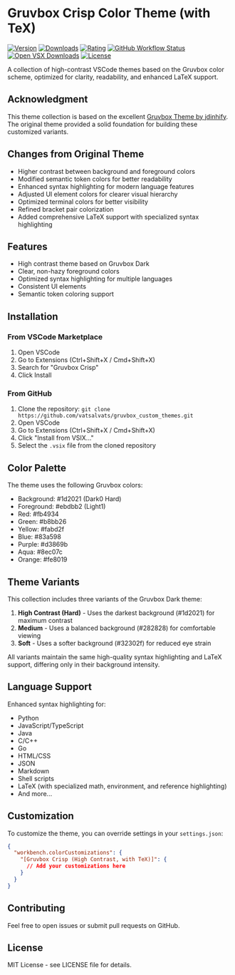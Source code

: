 # Gruvbox Crisp Color Theme (with TeX)

[![Version](https://img.shields.io/visual-studio-marketplace/v/vatsal.gruvbox-crisp-tex)](https://marketplace.visualstudio.com/items?itemName=vatsal.gruvbox-crisp-tex)
[![Downloads](https://img.shields.io/visual-studio-marketplace/d/vatsal.gruvbox-crisp-tex)](https://marketplace.visualstudio.com/items?itemName=vatsal.gruvbox-crisp-tex)
[![Rating](https://img.shields.io/visual-studio-marketplace/r/vatsal.gruvbox-crisp-tex)](https://marketplace.visualstudio.com/items?itemName=vatsal.gruvbox-crisp-tex)
[![GitHub Workflow Status](https://img.shields.io/github/actions/workflow/status/vatsal/gruvbox_custom_themes/publish.yml?label=publish)](https://github.com/vatsal/gruvbox_custom_themes/actions)
[![Open VSX Downloads](https://img.shields.io/open-vsx/dt/vatsal/gruvbox-crisp-tex)](https://open-vsx.org/extension/vatsal/gruvbox-crisp-tex)
[![License](https://img.shields.io/github/license/vatsal/gruvbox_custom_themes)](LICENSE)

A collection of high-contrast VSCode themes based on the Gruvbox color scheme, optimized for clarity, readability, and enhanced LaTeX support.

## Acknowledgment

This theme collection is based on the excellent [Gruvbox Theme by jdinhify](https://github.com/jdinhify/vscode-theme-gruvbox). The original theme provided a solid foundation for building these customized variants.

## Changes from Original Theme

- Higher contrast between background and foreground colors
- Modified semantic token colors for better readability
- Enhanced syntax highlighting for modern language features
- Adjusted UI element colors for clearer visual hierarchy
- Optimized terminal colors for better visibility
- Refined bracket pair colorization
- Added comprehensive LaTeX support with specialized syntax highlighting

## Features

- High contrast theme based on Gruvbox Dark
- Clear, non-hazy foreground colors
- Optimized syntax highlighting for multiple languages
- Consistent UI elements
- Semantic token coloring support

## Installation

### From VSCode Marketplace

1. Open VSCode
2. Go to Extensions (Ctrl+Shift+X / Cmd+Shift+X)
3. Search for "Gruvbox Crisp"
4. Click Install

### From GitHub

1. Clone the repository: `git clone https://github.com/vatsalvats/gruvbox_custom_themes.git`
2. Open VSCode
3. Go to Extensions (Ctrl+Shift+X / Cmd+Shift+X)
4. Click "Install from VSIX..."
5. Select the `.vsix` file from the cloned repository

## Color Palette

The theme uses the following Gruvbox colors:

- Background: #1d2021 (Dark0 Hard)
- Foreground: #ebdbb2 (Light1)
- Red: #fb4934
- Green: #b8bb26
- Yellow: #fabd2f
- Blue: #83a598
- Purple: #d3869b
- Aqua: #8ec07c
- Orange: #fe8019

## Theme Variants

This collection includes three variants of the Gruvbox Dark theme:

1. **High Contrast (Hard)** - Uses the darkest background (#1d2021) for maximum contrast
2. **Medium** - Uses a balanced background (#282828) for comfortable viewing
3. **Soft** - Uses a softer background (#32302f) for reduced eye strain

All variants maintain the same high-quality syntax highlighting and LaTeX support, differing only in their background intensity.

## Language Support

Enhanced syntax highlighting for:
- Python
- JavaScript/TypeScript
- Java
- C/C++
- Go
- HTML/CSS
- JSON
- Markdown
- Shell scripts
- LaTeX (with specialized math, environment, and reference highlighting)
- And more...

## Customization

To customize the theme, you can override settings in your `settings.json`:

```json
{
  "workbench.colorCustomizations": {
    "[Gruvbox Crisp (High Contrast, with TeX)]": {
      // Add your customizations here
    }
  }
}
```

## Contributing

Feel free to open issues or submit pull requests on GitHub.

## License

MIT License - see LICENSE file for details.
